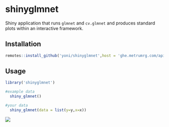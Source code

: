 # shinyglmnet

Shiny application that runs `glmnet` and `cv.glmnet` and produces standard plots within an interactive framework.

## Installation

```r
remotes::install_github('yoni/shinyglmnet',host = 'ghe.metrumrg.com/api/v3',auth_token = Sys.getenv('GHE_PAT'))
```

## Usage

```r
library('shinyglmnet')

#example data
  shiny_glmnet()

#your data
  shiny_glmnet(data = list(y=y,x=x))

```

![](https://github.com/yonicd/shinyglmnet/blob/master/misc/shinyglmnet.gif?raw=true)
